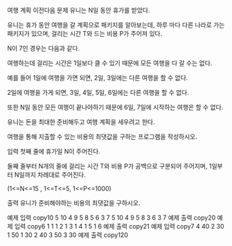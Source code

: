 여행 계획
이전다음
문제
유니는 N일 동안 휴가를 받았다.

유니는 휴가 동안 여행을 갈 계획으로 패키지를 알아보는데, 하루 마다 다른 나라로 가는 패키지가 있으며, 걸리는 시간 T와 드는 비용 P가 주어져 있다.

N이 7인 경우는 다음과 같다.

여행하는데 걸리는 시간은 1일보다 클 수 있기 때문에 모든 여행을 다 갈 수는 없다.

예를 들어 1일에 여행을 가면 되면, 2일, 3일에는 다른 여행을 할 수 없다.

2일에 여행을 가게 되면, 3일, 4일, 5일, 6일에는 다른 여행을 할 수 없다.

또한 N일 동안 모든 여행이 끝나야하기 때문에 6일, 7일에 시작하는 여행은 할 수 없다.

유니는 돈을 최대한 준비해두고 여행 계획을 세우려고 한다.

여행을 통해 지출할 수 있는 비용의 최댓값을 구하는 프로그램을 작성하시오.

입력
첫째 줄에 휴가일 N이 주어진다.

둘째 줄부터 N개의 줄에 걸리는 시간 T와 비용 P가 공백으로 구분되어 주어지며, 1일부터 N일까지 차례대로 주어진다.

(1<=N<=15 , 1<=T<=5, 1<=P<=1000)

출력
유니가 준비해야하는 비용의 최댓값을 구하시오.

예제 입력
copy10
5 10
4 9
5 8
5 6
3 7
5 10
4 9
5 8
3 6
3 7
예제 출력
copy20
예제 입력
copy6
1 1
1 2
1 3
1 4
1 5
1 6
예제 출력
copy21
예제 입력
copy7
4 40
2 30
1 50
1 30
2 40
3 50
3 30
예제 출력
copy120